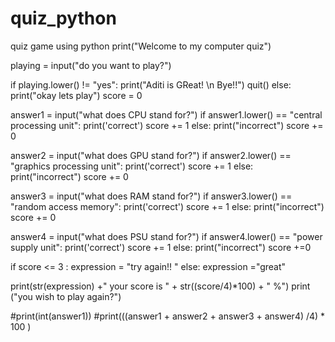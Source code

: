 # quiz_python
quiz game using python
print("Welcome to my computer quiz")

playing = input("do you want to play?")

if playing.lower() != "yes":
    print("Aditi is GReat!  \n Bye!!")
    quit()
else:
    print("okay lets play")
    score = 0

answer1 = input("what does CPU stand for?")
if answer1.lower() == "central processing unit":
    print('correct')
    score += 1
else:
    print("incorrect")
    score += 0

answer2 = input("what does GPU stand for?")
if answer2.lower() == "graphics processing unit":
    print('correct')
    score += 1
else:
    print("incorrect")
    score += 0

answer3 = input("what does RAM stand for?")
if answer3.lower() == "random access memory":
    print('correct')
    score += 1
else:
    print("incorrect")
    score += 0

answer4 = input("what does PSU stand for?")
if answer4.lower() == "power supply unit":
    print('correct')
    score += 1
else:
    print("incorrect")
    score +=0

if score <= 3 :
    expression = "try again!! "
else:
    expression ="great"


print(str(expression) +" your score is " + str((score/4)*100) + " %")
print ("you wish to play again?")
       
#print(int(answer1))
#print(((answer1 + answer2 + answer3 + answer4) /4) * 100  )

